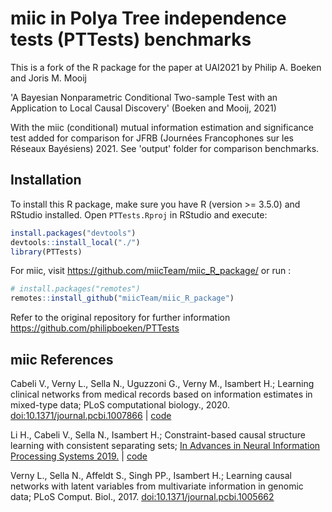 # miic in Polya Tree independence tests (PTTests) benchmarks

This is a fork of the R package for the paper at UAI2021 by Philip A. Boeken and Joris M. Mooij

'A Bayesian Nonparametric Conditional Two-sample Test with an Application to Local Causal Discovery' (Boeken and Mooij, 2021)

With the miic (conditional) mutual information estimation and significance test added for comparison for JFRB (Journées Francophones sur les Réseaux Bayésiens) 2021. See 'output' folder for comparison benchmarks.

## Installation

To install this R package, make sure you have R (version >= 3.5.0) and RStudio installed. Open ``PTTests.Rproj`` in RStudio and execute:

```R
install.packages("devtools")
devtools::install_local("./")
library(PTTests)
```

For miic, visit https://github.com/miicTeam/miic_R_package/ or run :

```R
# install.packages("remotes")
remotes::install_github("miicTeam/miic_R_package")
```

Refer to the original repository for further information https://github.com/philipboeken/PTTests

## miic References
Cabeli V., Verny L., Sella N., Uguzzoni G., Verny M., Isambert H.; Learning clinical networks from medical records based on information estimates in mixed-type data; PLoS computational biology., 2020. [doi:10.1371/journal.pcbi.1007866](https://doi.org/10.1371/journal.pcbi.1007866) | [code](https://github.com/vcabeli/miic_PLoS)

Li H., Cabeli V., Sella N., Isambert H.; Constraint-based causal structure learning with consistent separating sets; [In Advances in Neural Information Processing Systems 2019.](https://papers.nips.cc/paper/9573-constraint-based-causal-structure-learning-with-consistent-separating-sets) | [code](https://github.com/honghaoli42/consistent_pcalg)

Verny L., Sella N., Affeldt S., Singh PP., Isambert H.; Learning causal networks with latent variables from multivariate information in genomic data;  PLoS Comput. Biol., 2017. [doi:10.1371/journal.pcbi.1005662](https://doi.org/10.1371/journal.pcbi.1005662)
